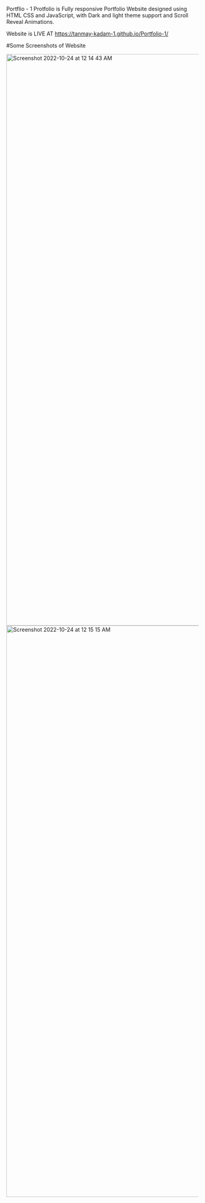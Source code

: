 Portflio - 1
Protfolio is Fully responsive Portfolio Website designed using HTML CSS and JavaScript, with Dark and light theme support and Scroll Reveal Animations.

Website is LIVE AT
https://tanmay-kadam-1.github.io/Portfolio-1/

#Some Screenshots of Website

<img width="1495" alt="Screenshot 2022-10-24 at 12 14 43 AM" src="https://user-images.githubusercontent.com/113775745/197410222-5b2bc138-3e32-4df6-84bd-13e285e198af.png">

<img width="1495" alt="Screenshot 2022-10-24 at 12 15 15 AM" src="https://user-images.githubusercontent.com/113775745/197410136-d38fbc30-313d-4d73-95b8-526fe8c73252.png">
